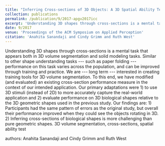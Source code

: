 ```yaml
---
title: "Inferring Cross-sections of 3D Objects: A 3D Spatial Ability Test Instrument for 3D Volume Segmentation"
collection: publications
permalink: /publication/9/2017-apgv2017icc
excerpt: 'Understanding 3D shapes through cross-sections is a mental task that appears both in 3D volume segmentation and solid modeling tasks. Similar to other shape understanding tasks --- such as paper folding --- performance on this task varies across the population,  and can be improved through training and practice. We are --- long term --- interested in creating training tools for 3D volume segmentation. To this end,  we have modified (and evaluated) an existing cross-section performance measure in the context of our intended application. Our primary adaptations were 1) to use 3D stimuli (instead of 2D) to more accurately capture the real-world application and 2) evaluate performance on 3D biological shapes relative to the 3D geometric shapes used in the previous study. Our findings are: 1) Participants had the same pattern of errors as the original study,  but overall their performance improved when they could see the objects rotating in 3D. 2) Inferring cross-sections of biological shapes is more challenging than pure geometric shapes. 3D volume segmentation,  cross-sections,  spatial ability test, '
date: 9/2017
venue: 'Proceedings of the ACM Symposium on Applied Perception'
citation: 'Anahita Sanandaji and Cindy Grimm and Ruth West'
---
```

Understanding 3D shapes through cross-sections is a mental task that appears both in 3D volume segmentation and solid modeling tasks. Similar to other shape understanding tasks --- such as paper folding --- performance on this task varies across the population,  and can be improved through training and practice. We are --- long term --- interested in creating training tools for 3D volume segmentation. To this end,  we have modified (and evaluated) an existing cross-section performance measure in the context of our intended application. Our primary adaptations were 1) to use 3D stimuli (instead of 2D) to more accurately capture the real-world application and 2) evaluate performance on 3D biological shapes relative to the 3D geometric shapes used in the previous study. Our findings are: 1) Participants had the same pattern of errors as the original study,  but overall their performance improved when they could see the objects rotating in 3D. 2) Inferring cross-sections of biological shapes is more challenging than pure geometric shapes. 3D volume segmentation,  cross-sections,  spatial ability test

authors: Anahita Sanandaji and Cindy Grimm and Ruth West